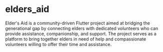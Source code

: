# elders_aid
Elder's Aid is a community-driven Flutter project aimed at bridging the generational gap by connecting elders with dedicated volunteers who can provide assistance, companionship, and support. The project serves as a platform to bring together elders in need of help and compassionate volunteers willing to offer their time and assistance.
